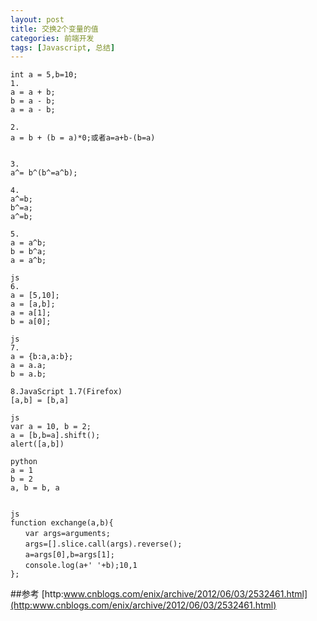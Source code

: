 ```yaml
---
layout: post
title: 交换2个变量的值
categories: 前端开发
tags: [Javascript, 总结]
---
```

    int a = 5,b=10;
    1.
    a = a + b;
    b = a - b;
    a = a - b;

    2.
    a = b + (b = a)*0;或者a=a+b-(b=a)


    3.
    a^= b^(b^=a^b);

    4.
    a^=b;
    b^=a;
    a^=b;

    5.
    a = a^b;
    b = b^a;
    a = a^b;

    js
    6.
    a = [5,10];
    a = [a,b];
    a = a[1];
    b = a[0];

    js
    7.
    a = {b:a,a:b};
    a = a.a;
    b = a.b;

    8.JavaScript 1.7(Firefox)
    [a,b] = [b,a]

    js
    var a = 10, b = 2;
    a = [b,b=a].shift();
    alert([a,b])

    python
    a = 1
    b = 2
    a, b = b, a


    js
    function exchange(a,b){
    　　var args=arguments;
    　　args=[].slice.call(args).reverse();
    　　a=args[0],b=args[1];
    　　console.log(a+' '+b);10,1
    };

##参考
[http:www.cnblogs.com/enix/archive/2012/06/03/2532461.html](http:www.cnblogs.com/enix/archive/2012/06/03/2532461.html)
